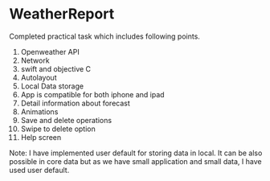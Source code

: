 # WeatherReport

Completed practical task which includes following points.
1. Openweather API
2. Network
3. swift and objective C
4. Autolayout
5. Local Data storage
6. App is compatible for both iphone and ipad
7. Detail information about forecast
8. Animations
9. Save and delete operations
10. Swipe to delete option 
11. Help screen

Note: I have implemented user default for storing data in  local. It can be also possible in core data but as we have small application and small data, I have used user default.

